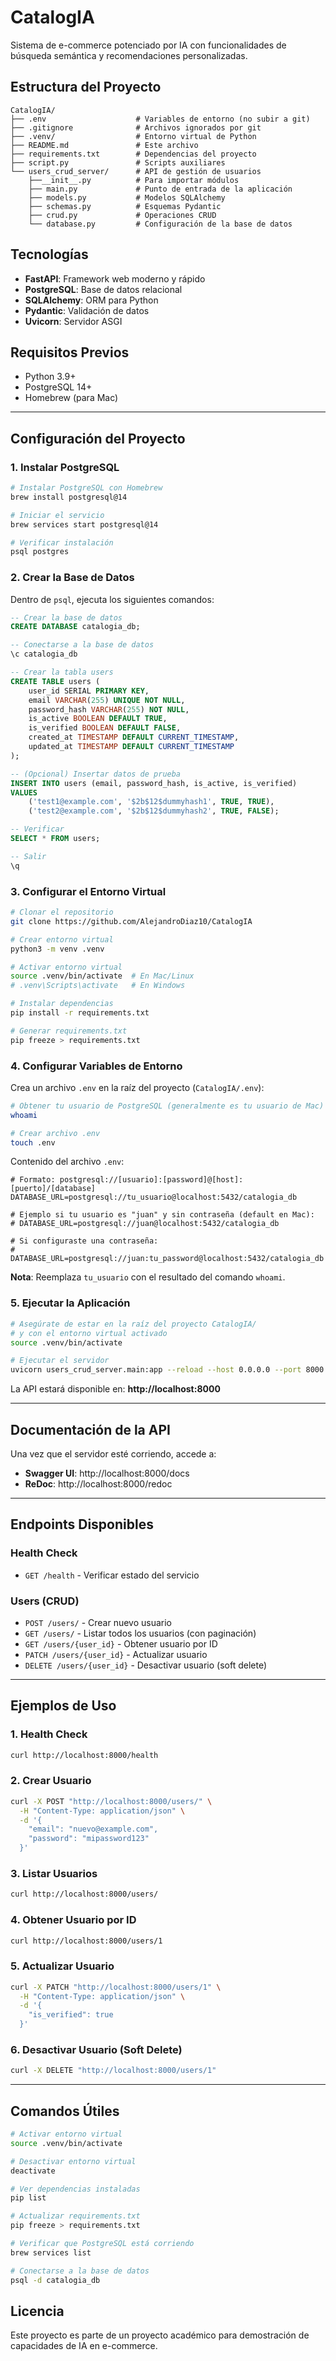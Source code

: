 # CatalogIA

Sistema de e-commerce potenciado por IA con funcionalidades de búsqueda semántica y recomendaciones personalizadas.

## Estructura del Proyecto
```
CatalogIA/
├── .env                    # Variables de entorno (no subir a git)
├── .gitignore              # Archivos ignorados por git
├── .venv/                  # Entorno virtual de Python
├── README.md               # Este archivo
├── requirements.txt        # Dependencias del proyecto
├── script.py               # Scripts auxiliares
└── users_crud_server/      # API de gestión de usuarios
    ├──__init__.py          # Para importar módulos
    ├── main.py             # Punto de entrada de la aplicación
    ├── models.py           # Modelos SQLAlchemy
    ├── schemas.py          # Esquemas Pydantic
    ├── crud.py             # Operaciones CRUD
    └── database.py         # Configuración de la base de datos
```

## Tecnologías

- **FastAPI**: Framework web moderno y rápido
- **PostgreSQL**: Base de datos relacional
- **SQLAlchemy**: ORM para Python
- **Pydantic**: Validación de datos
- **Uvicorn**: Servidor ASGI

## Requisitos Previos

- Python 3.9+
- PostgreSQL 14+
- Homebrew (para Mac)

---

## Configuración del Proyecto

### 1. Instalar PostgreSQL
```bash
# Instalar PostgreSQL con Homebrew
brew install postgresql@14

# Iniciar el servicio
brew services start postgresql@14

# Verificar instalación
psql postgres
```

### 2. Crear la Base de Datos

Dentro de `psql`, ejecuta los siguientes comandos:
```sql
-- Crear la base de datos
CREATE DATABASE catalogia_db;

-- Conectarse a la base de datos
\c catalogia_db

-- Crear la tabla users
CREATE TABLE users (
    user_id SERIAL PRIMARY KEY,
    email VARCHAR(255) UNIQUE NOT NULL,
    password_hash VARCHAR(255) NOT NULL,
    is_active BOOLEAN DEFAULT TRUE,
    is_verified BOOLEAN DEFAULT FALSE,
    created_at TIMESTAMP DEFAULT CURRENT_TIMESTAMP,
    updated_at TIMESTAMP DEFAULT CURRENT_TIMESTAMP
);

-- (Opcional) Insertar datos de prueba
INSERT INTO users (email, password_hash, is_active, is_verified) 
VALUES 
    ('test1@example.com', '$2b$12$dummyhash1', TRUE, TRUE),
    ('test2@example.com', '$2b$12$dummyhash2', TRUE, FALSE);

-- Verificar
SELECT * FROM users;

-- Salir
\q
```

### 3. Configurar el Entorno Virtual
```bash
# Clonar el repositorio
git clone https://github.com/AlejandroDiaz10/CatalogIA

# Crear entorno virtual
python3 -m venv .venv

# Activar entorno virtual
source .venv/bin/activate  # En Mac/Linux
# .venv\Scripts\activate   # En Windows

# Instalar dependencias
pip install -r requirements.txt

# Generar requirements.txt
pip freeze > requirements.txt
```

### 4. Configurar Variables de Entorno

Crea un archivo `.env` en la raíz del proyecto (`CatalogIA/.env`):
```bash
# Obtener tu usuario de PostgreSQL (generalmente es tu usuario de Mac)
whoami

# Crear archivo .env
touch .env
```

Contenido del archivo `.env`:
```env
# Formato: postgresql://[usuario]:[password]@[host]:[puerto]/[database]
DATABASE_URL=postgresql://tu_usuario@localhost:5432/catalogia_db

# Ejemplo si tu usuario es "juan" y sin contraseña (default en Mac):
# DATABASE_URL=postgresql://juan@localhost:5432/catalogia_db

# Si configuraste una contraseña:
# DATABASE_URL=postgresql://juan:tu_password@localhost:5432/catalogia_db
```

**Nota**: Reemplaza `tu_usuario` con el resultado del comando `whoami`.

### 5. Ejecutar la Aplicación
```bash
# Asegúrate de estar en la raíz del proyecto CatalogIA/
# y con el entorno virtual activado
source .venv/bin/activate

# Ejecutar el servidor
uvicorn users_crud_server.main:app --reload --host 0.0.0.0 --port 8000
```

La API estará disponible en: **http://localhost:8000**

---

## Documentación de la API

Una vez que el servidor esté corriendo, accede a:

- **Swagger UI**: http://localhost:8000/docs
- **ReDoc**: http://localhost:8000/redoc

---

## Endpoints Disponibles

### Health Check
- `GET /health` - Verificar estado del servicio

### Users (CRUD)
- `POST /users/` - Crear nuevo usuario
- `GET /users/` - Listar todos los usuarios (con paginación)
- `GET /users/{user_id}` - Obtener usuario por ID
- `PATCH /users/{user_id}` - Actualizar usuario
- `DELETE /users/{user_id}` - Desactivar usuario (soft delete)

---

## Ejemplos de Uso

### 1. Health Check
```bash
curl http://localhost:8000/health
```

### 2. Crear Usuario
```bash
curl -X POST "http://localhost:8000/users/" \
  -H "Content-Type: application/json" \
  -d '{
    "email": "nuevo@example.com",
    "password": "mipassword123"
  }'
```

### 3. Listar Usuarios
```bash
curl http://localhost:8000/users/
```

### 4. Obtener Usuario por ID
```bash
curl http://localhost:8000/users/1
```

### 5. Actualizar Usuario
```bash
curl -X PATCH "http://localhost:8000/users/1" \
  -H "Content-Type: application/json" \
  -d '{
    "is_verified": true
  }'
```

### 6. Desactivar Usuario (Soft Delete)
```bash
curl -X DELETE "http://localhost:8000/users/1"
```

---

## Comandos Útiles
```bash
# Activar entorno virtual
source .venv/bin/activate

# Desactivar entorno virtual
deactivate

# Ver dependencias instaladas
pip list

# Actualizar requirements.txt
pip freeze > requirements.txt

# Verificar que PostgreSQL está corriendo
brew services list

# Conectarse a la base de datos
psql -d catalogia_db
```

## Licencia

Este proyecto es parte de un proyecto académico para demostración de capacidades de IA en e-commerce.